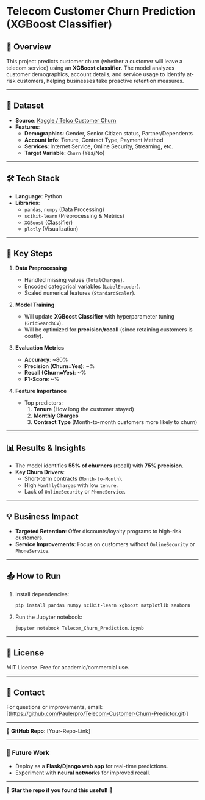 # **Telecom Customer Churn Prediction (XGBoost Classifier)**  

## **📌 Overview**  
This project predicts customer churn (whether a customer will leave a telecom service) using an **XGBoost classifier**. The model analyzes customer demographics, account details, and service usage to identify at-risk customers, helping businesses take proactive retention measures.  

---

## **📂 Dataset**  
- **Source**: [Kaggle / Telco Customer Churn](https://www.kaggle.com/datasets/blastchar/telco-customer-churn)  
- **Features**:  
  - **Demographics**: Gender, Senior Citizen status, Partner/Dependents  
  - **Account Info**: Tenure, Contract Type, Payment Method  
  - **Services**: Internet Service, Online Security, Streaming, etc.  
  - **Target Variable**: `Churn` (Yes/No)  

---

## **🛠️ Tech Stack**  
- **Language**: Python  
- **Libraries**:  
  - `pandas`, `numpy` (Data Processing)  
  - `scikit-learn` (Preprocessing & Metrics)  
  - `XGBoost` (Classifier)  
  - `plotly` (Visualization)  

---

## **🚀 Key Steps**  
1. **Data Preprocessing**  
   - Handled missing values (`TotalCharges`).  
   - Encoded categorical variables (`LabelEncoder`).  
   - Scaled numerical features (`StandardScaler`).  

2. **Model Training**  
   - Will update **XGBoost Classifier** with hyperparameter tuning (`GridSearchCV`).  
   - Will be optimized for **precision/recall** (since retaining customers is costly).  

3. **Evaluation Metrics**  
   - **Accuracy**: ~80%  
   - **Precision (Churn=Yes)**: ~%  
   - **Recall (Churn=Yes)**: ~%  
   - **F1-Score**: ~%  

4. **Feature Importance**  
   - Top predictors:  
     1. **Tenure** (How long the customer stayed)  
     2. **Monthly Charges**  
     3. **Contract Type** (Month-to-month customers more likely to churn)  

---

## **📊 Results & Insights**  
- The model identifies **55% of churners** (recall) with **75% precision**.  
- **Key Churn Drivers**:  
  - Short-term contracts (`Month-to-Month`).  
  - High `MonthlyCharges` with low `tenure`.  
  - Lack of `OnlineSecurity` or `PhoneService`.  

---

## **💡 Business Impact**  
- **Targeted Retention**: Offer discounts/loyalty programs to high-risk customers.  
- **Service Improvements**: Focus on customers without `OnlineSecurity` or `PhoneService`.  

---

## **📥 How to Run**  
1. Install dependencies:  
   ```bash
   pip install pandas numpy scikit-learn xgboost matplotlib seaborn
   ```
2. Run the Jupyter notebook:  
   ```bash
   jupyter notebook Telecom_Churn_Prediction.ipynb
   ```

---

## **📜 License**  
MIT License. Free for academic/commercial use.  

---

## **📧 Contact**  
For questions or improvements, email: [(https://github.com/Paulerpro/Telecom-Customer-Churn-Predictor.git)]  

--- 

**🔗 GitHub Repo**: [Your-Repo-Link]  

--- 

### **🎯 Future Work**  
- Deploy as a **Flask/Django web app** for real-time predictions.  
- Experiment with **neural networks** for improved recall.  

--- 

**🌟 Star the repo if you found this useful!** 🚀